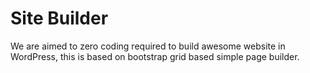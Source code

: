 # Site Builder

We are aimed to zero coding required to build awesome website in WordPress, this is based on bootstrap grid based simple page builder.